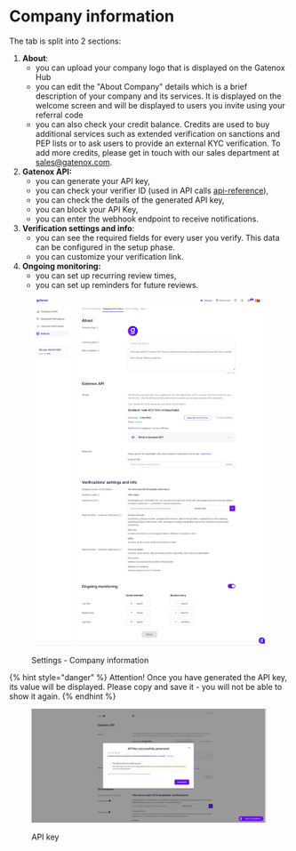 # Company information

The tab is split into 2 sections:

1. **About**:
   * you can upload your company logo that is displayed on the Gatenox Hub
   * you can edit the "About Company" details which is a brief description of your company and its services. It is displayed on the welcome screen and will be displayed to users you invite using your referral code
   * you can also check your credit balance. Credits are used to buy additional services such as extended verification on sanctions and PEP lists or to ask users to provide an external KYC verification. To add more credits, please get in touch with our sales department at sales@gatenox.com.
2. **Gatenox API:**
   * you can generate your API key,
   * you can check your verifier ID (used in API calls [api-reference](../gatenox-api/api-reference/ "mention")),&#x20;
   * you can check the details of the generated API key,
   * you can block your API Key,
   * you can enter the webhook endpoint to receive notifications.&#x20;
3. **Verification settings and info**:
   * you can see the required fields for every user you verify. This data can be configured in the setup phase.
   * you can customize your verification link.
4. **Ongoing monitoring:**
   * you can set up recurring review times,
   * you can set up reminders for future reviews.

<figure><img src="../.gitbook/assets/SettingsCompanyInfo (2).png" alt="Settings - Company information"><figcaption><p>Settings - Company information</p></figcaption></figure>



{% hint style="danger" %}
Attention! Once you have generated the API key, its value will be displayed. Please copy and save it - you will not be able to show it again.
{% endhint %}

<figure><img src="../.gitbook/assets/Settings_Gatenox_API_popup.png" alt="API key"><figcaption><p>API key</p></figcaption></figure>
